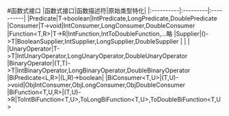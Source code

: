 #函数式接口
|函数式接口|函数描述符|原始类型特化|
|:----------|:---------|:----------|
|Predicate<T>|T->boolean|IntPredicate,LongPredicate,DoublePredicate
|Consumer<T>|T->void|IntConsumer,LongConsumer,DoubleConsumer
|Function<T,R>|T->R|IntFunction<R>,IntToDoubleFunction,...略
|Supplier<T>|()->T|BooleanSupplier,IntSupplier,LongSupplier,DoubleSupplier
| | |
|UnaryOperator<T>|T->T|IntUnaryOperator,LongUnaryOperator,DoubleUnaryOperator
|BinaryOperator<T>|(T,T)->T|IntBinaryOperator,LongBinaryOperator,DoubleBinaryOperator
|BiPredicate<L,R>|(L,R)->boolean|
|BiConsumer<T,U>|(T,U)->void|ObjIntConsumer<T>,ObjLongConsumer<T>,ObjDoubleConsumer<T>
|BiFunction<T,U,R>|(T,U)->R|ToIntBiFunction<T,U>,ToLongBiFunction<T,U>,ToDoubleBiFunction<T,U>
